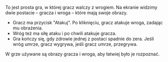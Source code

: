 To jest prosta gra, w której gracz walczy z wrogiem. Na ekranie widzimy dwie postacie – gracza i wroga – które mają swoje obrazy. 

- Gracz ma przycisk "Atakuj". Po kliknięciu, gracz atakuje wroga, zadając mu obrażenia.
- Wróg też ma siłę ataku i po chwili atakuje gracza.
- Gra kończy się, gdy zdrowie jednej z postaci spadnie do zera. Jeśli wróg umrze, gracz wygrywa, jeśli gracz umrze, przegrywa.

W grze używane są obrazy gracza i wroga, aby łatwiej było je rozpoznać.
